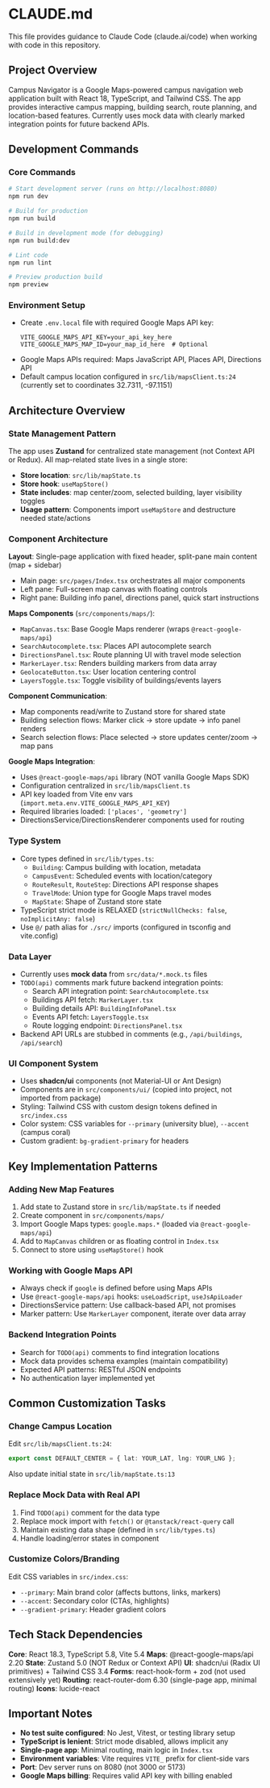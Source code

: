 # CLAUDE.md

This file provides guidance to Claude Code (claude.ai/code) when working with code in this repository.

## Project Overview

Campus Navigator is a Google Maps-powered campus navigation web application built with React 18, TypeScript, and Tailwind CSS. The app provides interactive campus mapping, building search, route planning, and location-based features. Currently uses mock data with clearly marked integration points for future backend APIs.

## Development Commands

### Core Commands
```bash
# Start development server (runs on http://localhost:8080)
npm run dev

# Build for production
npm run build

# Build in development mode (for debugging)
npm run build:dev

# Lint code
npm run lint

# Preview production build
npm preview
```

### Environment Setup
- Create `.env.local` file with required Google Maps API key:
  ```
  VITE_GOOGLE_MAPS_API_KEY=your_api_key_here
  VITE_GOOGLE_MAPS_MAP_ID=your_map_id_here  # Optional
  ```
- Google Maps APIs required: Maps JavaScript API, Places API, Directions API
- Default campus location configured in `src/lib/mapsClient.ts:24` (currently set to coordinates 32.7311, -97.1151)

## Architecture Overview

### State Management Pattern
The app uses **Zustand** for centralized state management (not Context API or Redux). All map-related state lives in a single store:
- **Store location**: `src/lib/mapState.ts`
- **Store hook**: `useMapStore()`
- **State includes**: map center/zoom, selected building, layer visibility toggles
- **Usage pattern**: Components import `useMapStore` and destructure needed state/actions

### Component Architecture

**Layout**: Single-page application with fixed header, split-pane main content (map + sidebar)
- Main page: `src/pages/Index.tsx` orchestrates all major components
- Left pane: Full-screen map canvas with floating controls
- Right pane: Building info panel, directions panel, quick start instructions

**Maps Components** (`src/components/maps/`):
- `MapCanvas.tsx`: Base Google Maps renderer (wraps `@react-google-maps/api`)
- `SearchAutocomplete.tsx`: Places API autocomplete search
- `DirectionsPanel.tsx`: Route planning UI with travel mode selection
- `MarkerLayer.tsx`: Renders building markers from data array
- `GeolocateButton.tsx`: User location centering control
- `LayersToggle.tsx`: Toggle visibility of buildings/events layers

**Component Communication**:
- Map components read/write to Zustand store for shared state
- Building selection flows: Marker click → store update → info panel renders
- Search selection flows: Place selected → store updates center/zoom → map pans

**Google Maps Integration**:
- Uses `@react-google-maps/api` library (NOT vanilla Google Maps SDK)
- Configuration centralized in `src/lib/mapsClient.ts`
- API key loaded from Vite env vars (`import.meta.env.VITE_GOOGLE_MAPS_API_KEY`)
- Required libraries loaded: `['places', 'geometry']`
- DirectionsService/DirectionsRenderer components used for routing

### Type System
- Core types defined in `src/lib/types.ts`:
  - `Building`: Campus building with location, metadata
  - `CampusEvent`: Scheduled events with location/category
  - `RouteResult`, `RouteStep`: Directions API response shapes
  - `TravelMode`: Union type for Google Maps travel modes
  - `MapState`: Shape of Zustand store state
- TypeScript strict mode is RELAXED (`strictNullChecks: false`, `noImplicitAny: false`)
- Use `@/` path alias for `./src/` imports (configured in tsconfig and vite.config)

### Data Layer
- Currently uses **mock data** from `src/data/*.mock.ts` files
- `TODO(api)` comments mark future backend integration points:
  - Search API integration point: `SearchAutocomplete.tsx`
  - Buildings API fetch: `MarkerLayer.tsx`
  - Building details API: `BuildingInfoPanel.tsx`
  - Events API fetch: `LayersToggle.tsx`
  - Route logging endpoint: `DirectionsPanel.tsx`
- Backend API URLs are stubbed in comments (e.g., `/api/buildings`, `/api/search`)

### UI Component System
- Uses **shadcn/ui** components (not Material-UI or Ant Design)
- Components are in `src/components/ui/` (copied into project, not imported from package)
- Styling: Tailwind CSS with custom design tokens defined in `src/index.css`
- Color system: CSS variables for `--primary` (university blue), `--accent` (campus coral)
- Custom gradient: `bg-gradient-primary` for headers

## Key Implementation Patterns

### Adding New Map Features
1. Add state to Zustand store in `src/lib/mapState.ts` if needed
2. Create component in `src/components/maps/`
3. Import Google Maps types: `google.maps.*` (loaded via `@react-google-maps/api`)
4. Add to `MapCanvas` children or as floating control in `Index.tsx`
5. Connect to store using `useMapStore()` hook

### Working with Google Maps API
- Always check if `google` is defined before using Maps APIs
- Use `@react-google-maps/api` hooks: `useLoadScript`, `useJsApiLoader`
- DirectionsService pattern: Use callback-based API, not promises
- Marker pattern: Use `MarkerLayer` component, iterate over data array

### Backend Integration Points
- Search for `TODO(api)` comments to find integration locations
- Mock data provides schema examples (maintain compatibility)
- Expected API patterns: RESTful JSON endpoints
- No authentication layer implemented yet

## Common Customization Tasks

### Change Campus Location
Edit `src/lib/mapsClient.ts:24`:
```typescript
export const DEFAULT_CENTER = { lat: YOUR_LAT, lng: YOUR_LNG };
```
Also update initial state in `src/lib/mapState.ts:13`

### Replace Mock Data with Real API
1. Find `TODO(api)` comment for the data type
2. Replace mock import with `fetch()` or `@tanstack/react-query` call
3. Maintain existing data shape (defined in `src/lib/types.ts`)
4. Handle loading/error states in component

### Customize Colors/Branding
Edit CSS variables in `src/index.css`:
- `--primary`: Main brand color (affects buttons, links, markers)
- `--accent`: Secondary color (CTAs, highlights)
- `--gradient-primary`: Header gradient colors

## Tech Stack Dependencies

**Core**: React 18.3, TypeScript 5.8, Vite 5.4
**Maps**: @react-google-maps/api 2.20
**State**: Zustand 5.0 (NOT Redux or Context API)
**UI**: shadcn/ui (Radix UI primitives) + Tailwind CSS 3.4
**Forms**: react-hook-form + zod (not used extensively yet)
**Routing**: react-router-dom 6.30 (single-page app, minimal routing)
**Icons**: lucide-react

## Important Notes

- **No test suite configured**: No Jest, Vitest, or testing library setup
- **TypeScript is lenient**: Strict mode disabled, allows implicit any
- **Single-page app**: Minimal routing, main logic in `Index.tsx`
- **Environment variables**: Vite requires `VITE_` prefix for client-side vars
- **Port**: Dev server runs on 8080 (not 3000 or 5173)
- **Google Maps billing**: Requires valid API key with billing enabled
